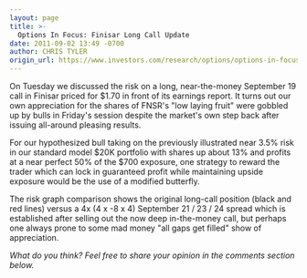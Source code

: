 ```yaml
---
layout: page
title: >-
  Options In Focus: Finisar Long Call Update
date: 2011-09-02 13:49 -0700
author: CHRIS TYLER
origin_url: https://www.investors.com/research/options/options-in-focus-finisar-long-call-update/
---
```






On Tuesday we discussed the risk on a long, near-the-money September 19 call in Finisar priced for $1.70 in front of its earnings report. It turns out our own appreciation for the shares of FNSR's "low laying fruit" were gobbled up by bulls in Friday's session despite the market's own step back after issuing all-around pleasing results.

  

For our hypothesized bull taking on the previously illustrated near 3.5% risk in our standard model $20K portfolio with shares up about 13% and profits at a near perfect 50% of the $700 exposure, one strategy to reward the trader which can lock in guaranteed profit while maintaining upside exposure would be the use of a modified butterfly.

  

  

The risk graph comparison shows the original long-call position (black and red lines) versus a 4x (4 x -8 x 4) September 21 / 23 / 24 spread which is established after selling out the now deep in-the-money call, but perhaps one always prone to some mad money "all gaps get filled" show of appreciation. 

  

*What do you think? Feel free to share your opinion in the comments section below.*





